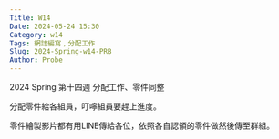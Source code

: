 ```yaml
---
Title: W14
Date: 2024-05-24 15:30
Category: w14
Tags: 網誌編寫﹐分配工作
Slug: 2024-Spring-w14-PRB
Author: Probe
---
```


2024 Spring 第十四週 分配工作、零件同整

<!-- PELICAN_END_SUMMARY -->
分配零件給各組員，叮嚀組員要趕上進度。

[零件檔案都在雲端硬碟]:https://drive.google.com/drive/folders/1BFCF1uZ1_37gER7gu4ghxTeTzkzHRQ0X?usp=drive_link

零件繪製影片都有用LINE傳給各位，依照各自認領的零件做然後傳至群組。